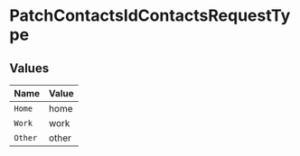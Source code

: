 # PatchContactsIdContactsRequestType


## Values

| Name    | Value   |
| ------- | ------- |
| `Home`  | home    |
| `Work`  | work    |
| `Other` | other   |